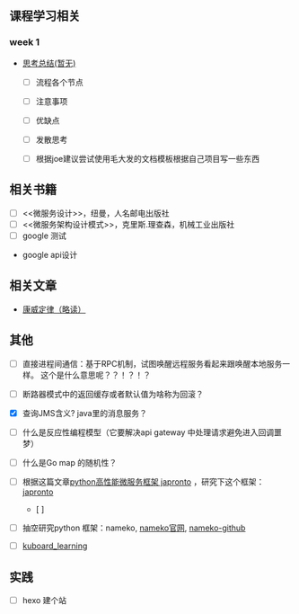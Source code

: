 ## 课程学习相关

### week 1
- [思考总结(暂无)]()
  - [ ] 流程各个节点
  - [ ] 注意事项
  - [ ] 优缺点
  - [ ] 发散思考
  - [ ] 根据joe建议尝试使用毛大发的文档模板根据自己项目写一些东西


## 相关书籍
- [ ]  <<微服务设计>>，纽曼，人名邮电出版社
- [ ]  <<微服务架构设计模式>>，克里斯.理查森，机械工业出版社
- [ ] google 测试
- google api设计

## 相关文章
- [康威定律（略读）](https://segmentfault.com/a/1190000011118897)


## 其他
- [ ] 直接进程间通信：基于RPC机制，试图唤醒远程服务看起来跟唤醒本地服务一样。 这个是什么意思呢？？！？！？
- [ ] 断路器模式中的返回缓存或者默认值为啥称为回滚？
- [X] 查询JMS含义? java里的消息服务？
- [ ] 什么是反应性编程模型（它要解决api gateway 中处理请求避免进入回调噩梦）
- [ ] 什么是Go map 的随机性？
- [ ] 根据这篇文章[python高性能微服务框架 japronto](https://www.jianshu.com/p/7483a869ff21) ，研究下这个框架：[japronto](https://github.com/squeaky-pl/japronto)
    - [ ]
- [ ] 抽空研究python 框架：nameko, [nameko官网](https://nameko.readthedocs.io/en/stable/what_is_nameko.html), [nameko-github](https://github.com/nameko/nameko) 
- [ ] [kuboard_learning](https://kuboard.cn/learning/)


## 实践
- [ ] hexo 建个站
